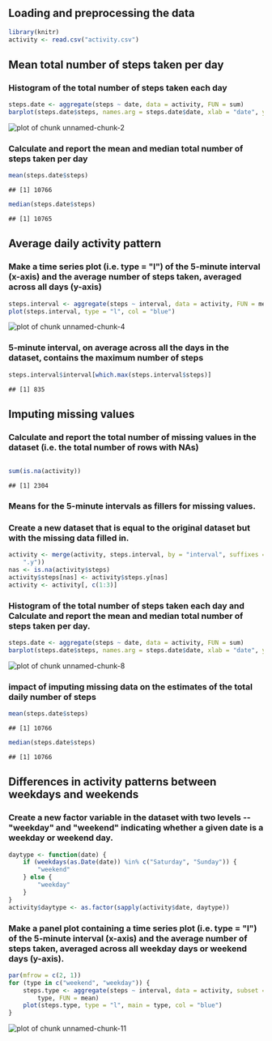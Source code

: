 ## Loading and preprocessing the data

```r
library(knitr)
activity <- read.csv("activity.csv")
```

## Mean total number of steps taken per day

### Histogram of the total number of steps taken each day


```r
steps.date <- aggregate(steps ~ date, data = activity, FUN = sum)
barplot(steps.date$steps, names.arg = steps.date$date, xlab = "date", ylab = "steps")
```

![plot of chunk unnamed-chunk-2](figure/unnamed-chunk-2.png) 

### Calculate and report the mean and median total number of steps taken per day

```r
mean(steps.date$steps)
```

```
## [1] 10766
```

```r
median(steps.date$steps)
```

```
## [1] 10765
```

## Average daily activity pattern

### Make a time series plot (i.e. type = "l") of the 5-minute interval (x-axis) and the average number of steps taken, averaged across all days (y-axis)

```r
steps.interval <- aggregate(steps ~ interval, data = activity, FUN = mean)
plot(steps.interval, type = "l", col = "blue")
```

![plot of chunk unnamed-chunk-4](figure/unnamed-chunk-4.png) 


### 5-minute interval, on average across all the days in the dataset, contains the maximum number of steps


```r
steps.interval$interval[which.max(steps.interval$steps)]
```

```
## [1] 835
```


## Imputing missing values

### Calculate and report the total number of missing values in the dataset (i.e. the total number of rows with NAs)

```r

sum(is.na(activity))
```

```
## [1] 2304
```


###  Means for the 5-minute intervals as fillers for missing values.

### Create a new dataset that is equal to the original dataset but with the missing data filled in.

```r
activity <- merge(activity, steps.interval, by = "interval", suffixes = c("", 
    ".y"))
nas <- is.na(activity$steps)
activity$steps[nas] <- activity$steps.y[nas]
activity <- activity[, c(1:3)]
```


### Histogram of the total number of steps taken each day and Calculate and report the mean and median total number of steps taken per day. 


```r
steps.date <- aggregate(steps ~ date, data = activity, FUN = sum)
barplot(steps.date$steps, names.arg = steps.date$date, xlab = "date", ylab = "steps")
```

![plot of chunk unnamed-chunk-8](figure/unnamed-chunk-8.png) 


### impact of imputing missing data on the estimates of the total daily number of steps

```r
mean(steps.date$steps)
```

```
## [1] 10766
```

```r
median(steps.date$steps)
```

```
## [1] 10766
```


## Differences in activity patterns between weekdays and weekends

### Create a new factor variable in the dataset with two levels -- "weekday" and "weekend" indicating whether a given date is a weekday or weekend day.


```r
daytype <- function(date) {
    if (weekdays(as.Date(date)) %in% c("Saturday", "Sunday")) {
        "weekend"
    } else {
        "weekday"
    }
}
activity$daytype <- as.factor(sapply(activity$date, daytype))
```


### Make a panel plot containing a time series plot (i.e. type = "l") of the 5-minute interval (x-axis) and the average number of steps taken, averaged across all weekday days or weekend days (y-axis).


```r
par(mfrow = c(2, 1))
for (type in c("weekend", "weekday")) {
    steps.type <- aggregate(steps ~ interval, data = activity, subset = activity$daytype == 
        type, FUN = mean)
    plot(steps.type, type = "l", main = type, col = "blue")
}
```

![plot of chunk unnamed-chunk-11](figure/unnamed-chunk-11.png) 

